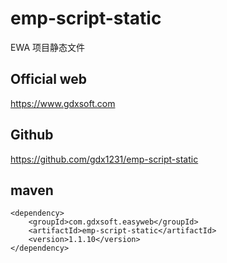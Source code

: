 # emp-script-static
EWA 项目静态文件

## Official web
https://www.gdxsoft.com 

## Github
https://github.com/gdx1231/emp-script-static

## maven
```
<dependency>
	<groupId>com.gdxsoft.easyweb</groupId>
	<artifactId>emp-script-static</artifactId>
	<version>1.1.10</version>
</dependency>	
```
